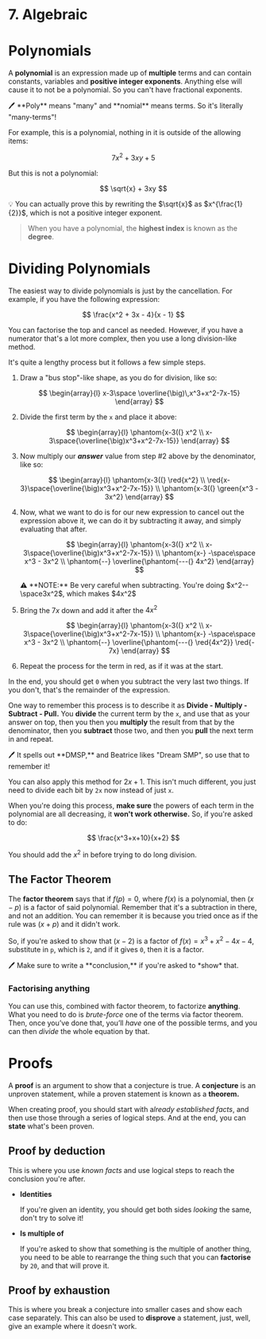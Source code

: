 # 7. Algebraic

# Polynomials

A **polynomial** is an expression made up of **multiple** terms and can contain constants, variables and **positive integer exponents**. Anything else will cause it to not be a polynomial. So you can't have fractional exponents.

<aside>
🖊️ **Poly** means "many" and **nomial** means terms. So it's literally "many-terms"!

</aside>

For example, this is a polynomial, nothing in it is outside of the allowing items:

$$
7x^2 + 3xy + 5
$$

But this is not a polynomial:

$$
\sqrt{x} + 3xy
$$

<aside>
💡 You can actually prove this by rewriting the $\sqrt{x}$ as $x^{\frac{1}{2}}$, which is not a positive integer exponent.

</aside>

> When you have a polynomial, the **highest index** is known as the **degree**.
> 

# Dividing Polynomials

The easiest way to divide polynomials is just by the cancellation. For example, if you have the following expression:

$$
\frac{x^2 + 3x - 4}{x - 1}
$$

You can factorise the top and cancel as needed. However, if you have a numerator that's a lot more complex, then you use a long division-like method.

It's quite a lengthy process but it follows a few simple steps.

1. Draw a "bus stop"-like shape, as you do for division, like so:
    
    $$
    \begin{array}{l} x-3\space \overline{\big)\,x^3+x^2-7x-15} \end{array}
    $$
    
2. Divide the first term by the `x` and place it above:
    
    $$
    \begin{array}{l} \phantom{x-3((} x^2 \\ x-3\space{\overline{\big)x^3+x^2-7x-15}} \end{array}
    $$
    
3. Now multiply our ***answer*** value from step #2 above by the denominator, like so:
    
    $$
    \begin{array}{l} \phantom{x-3((} \red{x^2} \\ \red{x-3}\space{\overline{\big)x^3+x^2-7x-15}} \\ \phantom{x-3((} \green{x^3 - 3x^2} \end{array}
    $$
    
4. Now, what we want to do is for our new expression to cancel out the expression above it, we can do it by subtracting it away, and simply evaluating that after.
    
    $$
    \begin{array}{l} \phantom{x-3((} x^2 \\ x-3\space{\overline{\big)x^3+x^2-7x-15}} \\ \phantom{x-} -\space\space x^3 - 3x^2 \\ \phantom{--} \overline{\phantom{---(} 4x^2} \end{array}
    $$
    
    <aside>
    ⚠️ **NOTE:** Be very careful when subtracting. You're doing $x^2--\space3x^2$, which makes $4x^2$
    
    </aside>
    
5. Bring the $7x$ down and add it after the $4x^2$
    
    $$
    \begin{array}{l} \phantom{x-3((} x^2 \\ x-3\space{\overline{\big)x^3+x^2-7x-15}} \\ \phantom{x-} -\space\space x^3 - 3x^2 \\ \phantom{--} \overline{\phantom{---(} \red{4x^2}} \red{- 7x} \end{array}
    $$
    
6. Repeat the process for the term in red, as if it was at the start.

In the end, you should get `0` when you subtract the very last two things. If you don't, that's the remainder of the expression.

One way to remember this process is to describe it as **Divide - Multiply - Subtract - Pull.** You **divide** the current term by the `x`, and use that as your answer on top, then you then you **multiply** the result from that by the denominator, then you **subtract** those two, and then you **pull** the next term in and repeat.

<aside>
🖊️ It spells out **DMSP,** and Beatrice likes "Dream SMP", so use that to remember it!

</aside>

You can also apply this method for $2x+1$. This isn't much different, you just need to divide each bit by `2x` now instead of just `x`.

When you're doing this process, **make sure** the powers of each term in the polynomial are all decreasing, it **won't work otherwise.** So, if you're asked to do:

$$
\frac{x^3+x+10}{x+2}
$$

You should add the $x^2$ in before trying to do long division.

## The Factor Theorem

The **factor theorem** says that if $f(p) = 0$, where $f(x)$ is a polynomial, then $(x-p)$ is a factor of said polynomial. Remember that it's a subtraction in there, and not an addition. You can remember it is because you tried once as if the rule was $(x+p)$ and it didn't work.

So, if you're asked to show that $(x-  2)$ is a factor of $f ( x) = x^3+ x^2 - 4x - 4$, substitute in `p`, which is `2`, and if it gives `0`, then it is a factor.

<aside>
🖊️ Make sure to write a **conclusion,** if you're asked to *show* that.

</aside>

### Factorising anything

You can use this, combined with factor theorem, to factorize **anything**. What you need to do is *brute-force* one of the terms via factor theorem. Then, once you’ve done that, you’ll *have* one of the possible terms, and you can then *divide* the whole equation by that.

# Proofs

A **proof** is an argument to show that a conjecture is true. A **conjecture** is an unproven statement, while a proven statement is known as a **theorem.** 

When creating proof, you should start with a*lready established facts*, and then use those through a series of logical steps. And at the end, you can **state** what's been proven.

## Proof by deduction

This is where you use *known facts* and use logical steps to reach the conclusion you're after.

- **Identities**
    
    If you're given an identity, you should get both sides *looking* the same, don't try to solve it!
    
- **Is multiple of**
    
    If you're asked to show that something is the multiple of another thing, you need to be able to rearrange the thing such that you can **factorise** by `20`, and that will prove it.
    

## Proof by exhaustion

This is where you break a conjecture into smaller cases and show each case separately. This can also be used to **disprove** a statement, just, well, give an example where it doesn't work.